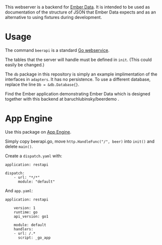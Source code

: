 This webserver is a backend for [Ember Data](http://emberjs.com/api/data/). It is intended to be used as documentation of the structure of JSON that Ember Data expects and as an alternative to using fixtures during development. 

Usage
==

The command `beerapi` is a standard [Go webservice](http://golang.org/doc/articles/wiki/). 

The tables that the server will handle must be defined in `init`. (This could easily be changed.)

The `db` package in this repository is simply an example implimentation of the interfaces in `adapters`. It has no persistence. To use a different database, replace the line `Db = &db.Database{}`.

Find the Ember application demonstrating Ember Data which is designed together with this backend at baruchlubinsky/beerdemo .

App Engine
==

Use this package on [App Engine](https://developers.google.com/appengine/docs/go/gettingstarted/introduction).

Simply copy beerapi.go, move `http.HandleFunc("/", beer)` into `init()` and delete `main()`.

Create a `dispatch.yaml` with:

	application: restapi

	dispatch:
	    - url: "*/*"
	      module: "default"

And `app.yaml`:

	application: restapi

		version: 1
		runtime: go
		api_version: go1

		module: default
		handlers:
		- url: /.*
		  script: _go_app

